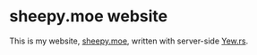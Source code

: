 # sheepy.moe website

This is my website, [sheepy.moe](https://sheepy.moe), written with server-side [Yew.rs](https://yew.rs).
